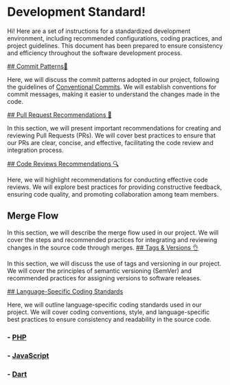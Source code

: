 ﻿# Development Standard!
Hi!  Here are a set of instructions for a standardized development environment, including recommended configurations, coding practices, and project guidelines. This document has been prepared to ensure consistency and efficiency throughout the software development process.

[## Commit Patterns📜](https://github.com/IonDevOrg/-Development-Standard/blob/main/Recomentations/Commit%20Patterns%F0%9F%93%9C.md)

Here, we will discuss the commit patterns adopted in our project, following the guidelines of [Conventional Commits](https://www.conventionalcommits.org/). We will establish conventions for commit messages, making it easier to understand the changes made in the code.

[## Pull Request Recommendations 🚀](https://github.com/IonDevOrg/-Development-Standard/blob/main/Recomentations/Pull%20Request%20Recomendations%20%F0%9F%9A%80.md)

In this section, we will present important recommendations for creating and reviewing Pull Requests (PRs). We will cover best practices to ensure that our PRs are clear, concise, and effective, facilitating the code review and integration process.

[## Code Reviews Recommendations 🔍️](https://github.com/IonDevOrg/-Development-Standard/blob/main/Recomentations/Code%20Reviews%20Recomentations%20%F0%9F%94%8D%EF%B8%8F.md)

Here, we will highlight recommendations for conducting effective code reviews. We will explore best practices for providing constructive feedback, ensuring code quality, and promoting collaboration among team members.
## Merge Flow

In this section, we will describe the merge flow used in our project. We will cover the steps and recommended practices for integrating and reviewing changes in the source code through merges.
[## Tags & Versions 👌](https://github.com/IonDevOrg/-Development-Standard/blob/main/Recomentations/Tags%20&%20Versions%20%F0%9F%91%8C.md)

In this section, we will discuss the use of tags and versioning in our project. We will cover the principles of semantic versioning (SemVer) and recommended practices for assigning versions to software releases.

[## Language-Specific Coding Standards](https://github.com/IonDevOrg/-Development-Standard/tree/main/Language-Specific%20Coding%20Standards)

Here, we will outline language-specific coding standards used in our project. We will cover coding conventions, style, and language-specific best practices to ensure consistency and readability in the source code.

### - [PHP]([https://github.com/globaldev/standards/blob/master/languages/coldfusion.md](https://github.com/IonDevOrg/-Development-Standard/blob/main/Language-Specific%20Coding%20Standards/PHP.md))

### - [JavaScript](https://github.com/IonDevOrg/-Development-Standard/blob/main/Language-Specific%20Coding%20Standards/JavaScript.md)

### - [Dart](https://github.com/IonDevOrg/-Development-Standard/blob/main/Language-Specific%20Coding%20Standards/Dart.md)










